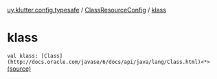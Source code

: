 [uy.klutter.config.typesafe](../index.md) / [ClassResourceConfig](index.md) / [klass](.)


# klass
`val klass: [Class](http://docs.oracle.com/javase/6/docs/api/java/lang/Class.html)<*>` [(source)](https://github.com/kohesive/klutter/blob/master/config-typesafe-jdk6/src/main/kotlin/uy/klutter/config/typesafe/ConfigLoading.kt#L129)


